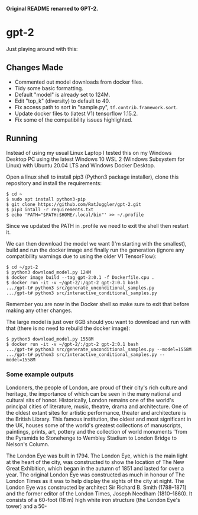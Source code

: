 **Original README renamed to GPT-2.**

# gpt-2
Just playing around with this:

## Changes Made
- Commented out model downloads from docker files.
- Tidy some basic formatting.
- Default "model" is already set to 124M.
- Edit "top_k" (diversity) to default to 40.
- Fix access path to sort in "sample.py", `tf.contrib.framework.sort`.
- Update docker files to (latest V1) tensorflow 1.15.2.
- Fix some of the compatibility issues highlighted.

## Running
Instead of using my usual Linux Laptop I tested this on my Windows Desktop PC using the latest Windows 10 WSL 2 (Windows Subsystem 
for Linux) with Ubuntu 20.04 LTS and Windows Docker Desktop.

Open a linux shell to install pip3 (Python3 package installer), clone this repository and install the requirements:
```
$ cd ~
$ sudo apt install python3-pip
$ git clone https://github.com/RatJuggler/gpt-2.git
$ pip3 intall -r requirements.txt
$ echo 'PATH="$PATH:$HOME/.local/bin"' >> ~/.profile
```
Since we updated the PATH in .profile we need to exit the shell then restart it.

We can then download the model we want (I'm starting with the smallest), build and run the docker image and finally run the 
generation (ignore any compatibility warnings due to using the older V1 TensorFlow):
```
$ cd ~/gpt-2
$ python3 download_model.py 124M
$ docker image build --tag gpt-2:0.1 -f Dockerfile.cpu .
$ docker run -it -v ~/gpt-2/:/gpt-2 gpt-2:0.1 bash
.../gpt-t# python3 src/generate_unconditional_samples.py
.../gpt-t# python3 src/interactive_conditional_samples.py
```
Remember you are now in the Docker shell so make sure to exit that before making any other changes.

The large model is just over 6GB should you want to download and run with that (there is no need to rebuild the docker image):
```
$ python3 download_model.py 1558M
$ docker run -it -v ~/gpt-2/:/gpt-2 gpt-2:0.1 bash
.../gpt-t# python3 src/generate_unconditional_samples.py --model=1558M
.../gpt-t# python3 src/interactive_conditional_samples.py --model=1558M
```

### Some example outputs
Londoners, the people of London, are proud of their city's rich culture and heritage, the importance of which can be seen in the 
many national and cultural sits of honor. 
Historically, London remains one of the world's principal cities of literature, music, theatre, drama and architecture. One of the 
oldest extant sites for artistic performance, theater and architecture is the British Library. This famous institution, the oldest 
and most significant in the UK, houses some of the world's greatest collections of manuscripts, paintings, prints, art, pottery and
the collection of world monuments ″from the Pyramids to Stonehenge to Wembley Stadium to London Bridge to Nelson's Column.

The London Eye was built in 1794. The London Eye, which is the main light at the heart of the city, was constructed to show the 
location of The New Great Exhibition, which began in the autumn of 1851 and lasted for over a year. The original London Eye was 
constructed as much in honour of The London Times as it was to help display the sights of the city at night. The London Eye was 
constructed by architect Sir Richard B. Smith (1788–1871) and the former editor of the London Times, Joseph Needham (1810–1860). 
It consists of a 60-foot (18 m) high white iron structure (the London Eye's tower) and a 50-
